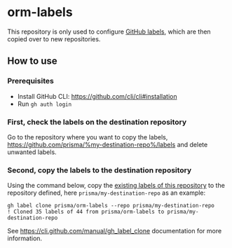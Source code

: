 # orm-labels

This repository is only used to configure [GitHub labels](../../labels), which are then copied over to new repositories.

## How to use


### Prerequisites

- Install GitHub CLI: https://github.com/cli/cli#installation
- Run `gh auth login`

### First, check the labels on the destination repository
 
Go to the repository where you want to copy the labels, https://github.com/prisma/%my-destination-repo%/labels and delete unwanted labels.

### Second, copy the labels to the destination repository

Using the command below, copy the [existing labels of this repository](../../labels) to the repository defined, here `prisma/my-destination-repo` as an example:

```
gh label clone prisma/orm-labels --repo prisma/my-destination-repo
! Cloned 35 labels of 44 from prisma/orm-labels to prisma/my-destination-repo
```

See https://cli.github.com/manual/gh_label_clone documentation for more information.
